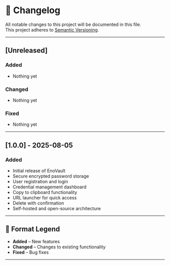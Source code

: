 # 📄 Changelog

All notable changes to this project will be documented in this file.  
This project adheres to [Semantic Versioning](https://semver.org/).

---

## [Unreleased]

### Added
- Nothing yet

### Changed
- Nothing yet

### Fixed
- Nothing yet

---

## [1.0.0] - 2025-08-05

### Added
- Initial release of EnoVault
- Secure encrypted password storage
- User registration and login
- Credential management dashboard
- Copy to clipboard functionality
- URL launcher for quick access
- Delete with confirmation
- Self-hosted and open-source architecture

---

## 🔖 Format Legend

- **Added** – New features
- **Changed** – Changes to existing functionality
- **Fixed** – Bug fixes

---

